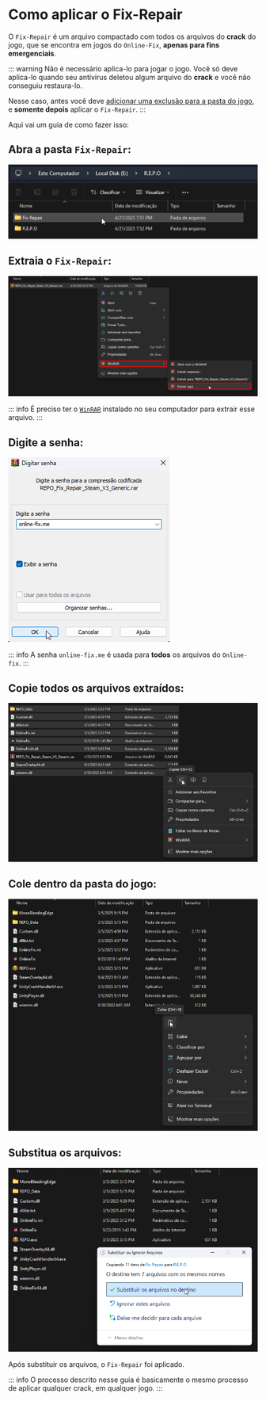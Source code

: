 # Como aplicar o Fix-Repair

O `Fix-Repair` é um arquivo compactado com todos os arquivos do **crack** do jogo, que se encontra em jogos do `Online-Fix`, **apenas para fins emergenciais**.

::: warning Não é necessário aplica-lo para jogar o jogo. Você só deve aplica-lo quando seu antívirus deletou algum arquivo do **crack** e você não conseguiu restaura-lo.

Nesse caso, antes você deve [adicionar uma exclusão para a pasta do jogo](/adicionar-exclusão.md), e **somente depois** aplicar o `Fix-Repair`.
:::


Aqui vai um guia de como fazer isso:

## Abra a pasta `Fix-Repair`:

![Pasta Fix-Repair](/assets/guias/navegar-fix-repair.png)

## Extraia o `Fix-Repair`:

![Extrair Fix-Repair](assets/guias/extrair-fix-repair.png)

::: info É preciso ter o [`WinRAR`](https://www.win-rar.com/fileadmin/winrar-versions/winrar/winrar-x64-711br.exe) instalado no seu computador para extrair esse arquivo.
:::

## Digite a senha:

![Senha Fix-Repair](assets/guias/senha-fix-repair.png)

::: info A senha `online-fix.me` é usada para **todos** os arquivos do `Online-fix`.
:::

## Copie todos os arquivos extraídos:

![Copiar arquivos Fix-Repair](assets/guias/copiar-arquivos-fix-repair.png)

## Cole dentro da pasta do jogo:

![Colar arquivos Fix-Repair](assets/guias/colar-arquivos-fix-repair.png)

## Substitua os arquivos:

![Substituir arquivos Fix-Repair](assets/guias/substituir-arquivos-fix-repair.png)

Após substituir os arquivos, o `Fix-Repair` foi aplicado.

::: info O processo descrito nesse guia é basicamente o mesmo processo de aplicar qualquer crack, em qualquer jogo.
:::
